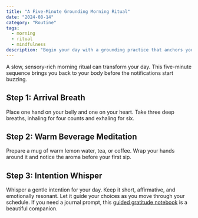 ```yaml
---
title: "A Five-Minute Grounding Morning Ritual"
date: "2024-08-14"
category: "Routine"
tags:
  - morning
  - ritual
  - mindfulness
description: "Begin your day with a grounding practice that anchors your nervous system and cultivates gratitude."
---
```


A slow, sensory-rich morning ritual can transform your day. This five-minute sequence brings you back to your body before
the notifications start buzzing.

## Step 1: Arrival Breath

Place one hand on your belly and one on your heart. Take three deep breaths, inhaling for four counts and exhaling for six.

## Step 2: Warm Beverage Meditation

Prepare a mug of warm lemon water, tea, or coffee. Wrap your hands around it and notice the aroma before your first sip.

## Step 3: Intention Whisper

Whisper a gentle intention for your day. Keep it short, affirmative, and emotionally resonant. Let it guide your choices as
you move through your schedule. If you need a journal prompt, this [guided gratitude notebook](https://example.com/gratitude-journal)
is a beautiful companion.

